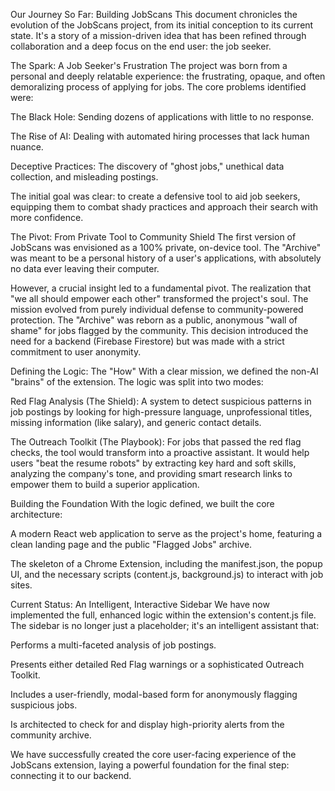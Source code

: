 Our Journey So Far: Building JobScans
This document chronicles the evolution of the JobScans project, from its initial conception to its current state. It's a story of a mission-driven idea that has been refined through collaboration and a deep focus on the end user: the job seeker.

The Spark: A Job Seeker's Frustration
The project was born from a personal and deeply relatable experience: the frustrating, opaque, and often demoralizing process of applying for jobs. The core problems identified were:

The Black Hole: Sending dozens of applications with little to no response.

The Rise of AI: Dealing with automated hiring processes that lack human nuance.

Deceptive Practices: The discovery of "ghost jobs," unethical data collection, and misleading postings.

The initial goal was clear: to create a defensive tool to aid job seekers, equipping them to combat shady practices and approach their search with more confidence.

The Pivot: From Private Tool to Community Shield
The first version of JobScans was envisioned as a 100% private, on-device tool. The "Archive" was meant to be a personal history of a user's applications, with absolutely no data ever leaving their computer.

However, a crucial insight led to a fundamental pivot. The realization that "we all should empower each other" transformed the project's soul. The mission evolved from purely individual defense to community-powered protection. The "Archive" was reborn as a public, anonymous "wall of shame" for jobs flagged by the community. This decision introduced the need for a backend (Firebase Firestore) but was made with a strict commitment to user anonymity.

Defining the Logic: The "How"
With a clear mission, we defined the non-AI "brains" of the extension. The logic was split into two modes:

Red Flag Analysis (The Shield): A system to detect suspicious patterns in job postings by looking for high-pressure language, unprofessional titles, missing information (like salary), and generic contact details.

The Outreach Toolkit (The Playbook): For jobs that passed the red flag checks, the tool would transform into a proactive assistant. It would help users "beat the resume robots" by extracting key hard and soft skills, analyzing the company's tone, and providing smart research links to empower them to build a superior application.

Building the Foundation
With the logic defined, we built the core architecture:

A modern React web application to serve as the project's home, featuring a clean landing page and the public "Flagged Jobs" archive.

The skeleton of a Chrome Extension, including the manifest.json, the popup UI, and the necessary scripts (content.js, background.js) to interact with job sites.

Current Status: An Intelligent, Interactive Sidebar
We have now implemented the full, enhanced logic within the extension's content.js file. The sidebar is no longer just a placeholder; it's an intelligent assistant that:

Performs a multi-faceted analysis of job postings.

Presents either detailed Red Flag warnings or a sophisticated Outreach Toolkit.

Includes a user-friendly, modal-based form for anonymously flagging suspicious jobs.

Is architected to check for and display high-priority alerts from the community archive.

We have successfully created the core user-facing experience of the JobScans extension, laying a powerful foundation for the final step: connecting it to our backend.
